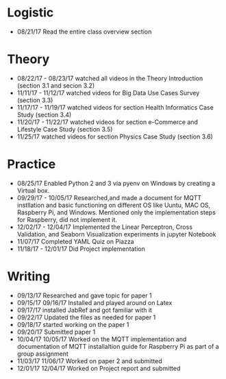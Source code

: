 # Logistic

* 08/21/17 Read the entire class overview section 

# Theory

* 08/22/17 - 08/23/17 watched all videos in the Theory Introduction (section 3.1 and secion 3.2)
* 11/11/17 - 11/12/17 watched videos for Big Data Use Cases Survey (section 3.3)
* 11/17/17 - 11/19/17 watched videos for section Health Informatics Case Study (section 3.4)
* 11/20/17 - 11/22/17 watched videos for section e-Commerce and Lifestyle Case Study (section 3.5)
* 11/25/17 watched videos for section Physics Case Study (section 3.6)


# Practice

* 08/25/17 Enabled Python 2 and 3 via pyenv on Windows by creating a Virtual box.
* 09/29/17 - 10/05/17 Researched,and made a document for MQTT instllation and basic functioning on different OS like Uuntu, MAC OS, Raspberry Pi, and Windows. Mentioned only the implementation steps for Raspberry, did not implement it.
* 12/02/17 - 12/04/17 Implemented the Linear Perceptron, Cross Validation, and Seaborn Visualization experiments in jupyter Notebook
* 11/07/17 Completed YAML Quiz on Piazza
* 11/18/17 - 12/01/17 Did Project implementation

# Writing

* 09/13/17 Researched and gave topic for paper 1
* 09/15/17 09/16/17 Installed and played around on Latex
* 09/17/17 installed JabRef and got familiar with it
* 09/22/17 Updated the files as needed for paper 1
* 09/18/17 started working on the paper 1 
* 09/20/17 Submitted paper 1
* 10/04/17 10/05/17 Worked on the MQTT implementation and documentation of MQTT installaltion guide for Raspberry Pi as part of a group assignment
* 11/03/17 11/06/17 Worked on paper 2 and submitted
* 12/01/17 12/04/17 Worked on Project report and submitted
